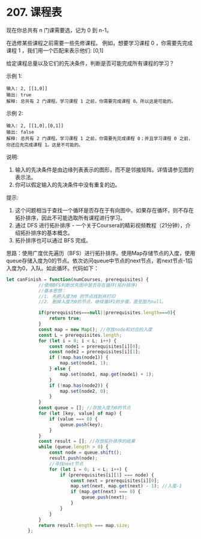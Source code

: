 #  207. 课程表
现在你总共有 n 门课需要选，记为 0 到 n-1。

在选修某些课程之前需要一些先修课程。 例如，想要学习课程 0 ，你需要先完成课程 1 ，我们用一个匹配来表示他们: [0,1]

给定课程总量以及它们的先决条件，判断是否可能完成所有课程的学习？

示例 1:

    输入: 2, [[1,0]] 
    输出: true
    解释: 总共有 2 门课程。学习课程 1 之前，你需要完成课程 0。所以这是可能的。

示例 2:

    输入: 2, [[1,0],[0,1]]
    输出: false
    解释: 总共有 2 门课程。学习课程 1 之前，你需要先完成​课程 0；并且学习课程 0 之前，你还应先完成课程 1。这是不可能的。

说明:

1. 输入的先决条件是由边缘列表表示的图形，而不是邻接矩阵。详情请参见图的表示法。
2. 你可以假定输入的先决条件中没有重复的边。

提示:

1. 这个问题相当于查找一个循环是否存在于有向图中。如果存在循环，则不存在拓扑排序，因此不可能选取所有课程进行学习。
2. 通过 DFS 进行拓扑排序 - 一个关于Coursera的精彩视频教程（21分钟），介绍拓扑排序的基本概念。
3. 拓扑排序也可以通过 BFS 完成。  

思路：使用广度优先遍历（BFS）进行拓扑排序。使用Map存储节点的入度，使用queue存储入度为0的节点。依次访问queue中节点的next节点，若next节点-1后入度为0，入队。如此循环。代码如下：
```javascript
let canFinish = function(numCourses, prerequisites) {
            //使用BFS判断优先图中是否存在循环(拓扑排序)
            //基本思想：
            //1. 先把入度为0 的节点找到并打印
            //2. 删掉入度为0的节点，继续循环1的步骤，直至图为null。

            if(prerequisites===null||prerequisites.length===0){
                return true;
            }
            const map = new Map(); //存放node和对应的入度
            const L = prerequisites.length;
            for (let i = 0; i < L; i++) {
                const node1 = prerequisites[i][0];
                const node2 = prerequisites[i][1];
                if (!map.has(node1)) {
                    map.set(node1, 1);
                } else {
                    map.set(node1, map.get(node1) + 1);
                }
                if (!map.has(node2)) {
                    map.set(node2, 0);
                }
            }
            const queue = []; //存放入度为0的节点
            for (let [key, value] of map) {
                if (value === 0) {
                    queue.push(key);
                }
            }
            const result = []; //存放拓扑排序的结果
            while (queue.length > 0) {
                const node = queue.shift();
                result.push(node);
                //寻找next节点
                for (let i = 0; i < L; i++) {
                    if (prerequisites[i][1] === node) {
                        const next = prerequisites[i][0];
                        map.set(next, map.get(next) - 1); //入度-1
                        if (map.get(next) === 0) {
                            queue.push(next);
                        }
                    }
                }
            }
            return result.length === map.size;
        };
```